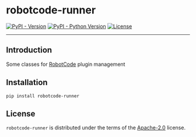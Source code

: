 # robotcode-runner

[![PyPI - Version](https://img.shields.io/pypi/v/robotcode-runner.svg)](https://pypi.org/project/robotcode-runner)
[![PyPI - Python Version](https://img.shields.io/pypi/pyversions/robotcode-runner.svg)](https://pypi.org/project/robotcode-runner)
[![License](https://img.shields.io/github/license/robotcodedev/robotcode?style=flat&logo=apache)](https://github.com/robotcodedev/robotcode/blob/master/LICENSE.txt)

-----

## Introduction

Some classes for [RobotCode](https://robotcode.io) plugin management

## Installation

```console
pip install robotcode-runner
```

## License

`robotcode-runner` is distributed under the terms of the [Apache-2.0](https://spdx.org/licenses/Apache-2.0.html) license.
